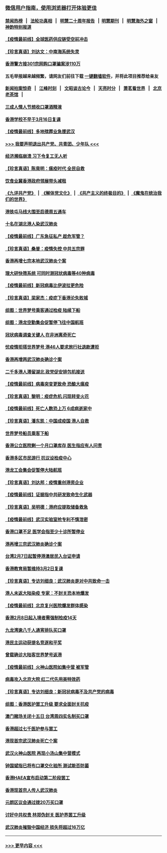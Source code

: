 ### [微信用户指南，使用浏览器打开体验更佳](https://github.com/gfw-breaker/banned-news1/blob/master/indexes/wechat-guide.md?t=0)
#### [禁闻热榜](热点新闻.md?t=0)  &nbsp;&nbsp;|&nbsp;&nbsp; [法轮功真相](https://github.com/gfw-breaker/truth/blob/master/README.md?t=0) &nbsp;&nbsp;|&nbsp;&nbsp; [明慧二十周年报告](https://github.com/gfw-breaker/mh-reports/blob/master/README.md?t=0) &nbsp;&nbsp;|&nbsp;&nbsp;[明慧期刊](https://github.com/gfw-breaker/mh-qikan) &nbsp;&nbsp;|&nbsp;&nbsp; [明慧海外之窗](https://github.com/gfw-breaker/mh-news/blob/master/README.md?t=0) &nbsp;&nbsp;|&nbsp;&nbsp; [神韵特别报道](https://github.com/gfw-breaker/mh-news/blob/master/shenyun.md?t=0)
#### [【疫情最前线】全球医药供应链受空前冲击](../pages/nsc415/n11869614.md?t=02151212) 
#### [【珍言真语】刘达文：中南海系统失灵](../pages/nsc415/n11869465.md?t=02151212) 
#### [香港警方接301宗网购口罩骗案涉110万](../pages/nsc415/n11867572.md?t=02151212) 
#### 五毛举报越来越频繁，请网友们前往下载 [一键翻墙软件](https://github.com/gfw-breaker/ssr-accounts)，并将此项目推荐给亲友
#### [新闻拍案惊奇](https://github.com/gfw-breaker/banned-news1/blob/master/pages/link4.md) &nbsp;&nbsp;|&nbsp;&nbsp; [江峰时刻](https://github.com/gfw-breaker/banned-news1/blob/master/pages/link4.md) &nbsp;&nbsp;|&nbsp;&nbsp; [文昭谈古论今](https://github.com/gfw-breaker/banned-news1/blob/master/pages/link4.md) &nbsp;&nbsp;|&nbsp;&nbsp; [天亮时分](https://github.com/gfw-breaker/banned-news1/blob/master/pages/link4.md) &nbsp;&nbsp;|&nbsp;&nbsp; [萧茗看世界](https://github.com/gfw-breaker/banned-news1/blob/master/pages/link4.md) &nbsp;&nbsp;|&nbsp;&nbsp; [北京老茶馆](https://github.com/gfw-breaker/banned-news1/blob/master/pages/link4.md) &nbsp;&nbsp;|&nbsp;&nbsp; 
#### [三成人情人节想收口罩酒精液](../pages/nsc415/n11867523.md?t=02151212) 
#### [香港学校不早于3月16日复课](../pages/nsc415/n11867498.md?t=02151212) 
#### [【疫情最前线】多地殡葬业急援武汉](../pages/nsc415/n11866914.md?t=02151212) 
#### [>>> 我要声明退出共产党、共青团、少年队 <<<](https://github.com/begood0513/goodnews/blob/master/quit/letter.md) 
#### [经济濒临崩溃 习下令复工无人听](../pages/nsc415/n11867269.md?t=02151212) 
#### [【珍言真语】陈竟明：瘟疫时代 全民自救](../pages/nsc415/n11866765.md?t=02151212) 
#### [饮食业冀香港政府领展带头减租](../pages/nsc415/n11864876.md?t=02151212) 
#### [《九评共产党》](https://github.com/begood0513/9ping.md/blob/master/README.md) &nbsp;|&nbsp; [《解体党文化》](../../../../jtdwh.md/blob/master/README.md)  &nbsp;|&nbsp; [《共产主义的终极目的》](../../../../gczydzjmd.md/blob/master/README.md) &nbsp;|&nbsp; [《魔鬼在统治我们的世界》](../../../../mgztzwmdsj.md/blob/master/README.md) 
#### [港铁屯马线大围至启德周五通车](../pages/nsc415/n11864842.md?t=02151212) 
#### [十名在湖北港人染武汉肺炎](../pages/nsc415/n11864807.md?t=02151212) 
#### [【疫情最前线】广东急征私产 趁危军管？](../pages/nsc415/n11864205.md?t=02151212) 
#### [【珍言真语】桑普：疫情失控 中共五宗罪](../pages/nsc415/n11864157.md?t=02151212) 
#### [香港再增七宗本地武汉肺炎个案](../pages/nsc415/n11862405.md?t=02151212) 
#### [理大研快筛系统 可同时测冠状病毒等40种病毒](../pages/nsc415/n11862376.md?t=02151212) 
#### [【疫情最前线】新冠病毒比伊波拉更危险](../pages/nsc415/n11862199.md?t=02151212) 
#### [【珍言真语】梁家杰：疫症下香港沦失败城](../pages/nsc415/n11861588.md?t=02151212) 
#### [组图：世界梦号乘客通过检疫 陆续下船](../pages/nsc415/n11858302.md?t=02151212) 
#### [组图：港龙空勤集会促暂停飞往中国航班](../pages/nsc415/n11858190.md?t=02151212) 
#### [冠状病毒调查关键人 在非洲离奇死亡](../pages/nsc415/n11859798.md?t=02151212) 
#### [忧疫情拒搭世界梦号 港46人要求旅行社退款遭拒](../pages/nsc415/n11859849.md?t=02151212) 
#### [香港再增两武汉肺炎确诊个案](../pages/nsc415/n11859833.md?t=02151212) 
#### [二千多港人滞留湖北 政党促安排包机接送](../pages/nsc415/n11859831.md?t=02151212) 
#### [【疫情最前线】病毒突变更致命 恐酿大瘟疫](../pages/nsc415/n11859604.md?t=02151212) 
#### [【珍言真语】黎明：疫症危机 闪现转变火花](../pages/nsc415/n11859199.md?t=02151212) 
#### [【疫情最前线】死亡人数恐上万 6成病逝家中](../pages/nsc415/n11856687.md?t=02151212) 
#### [【珍言真语】潘东凯：中国成疫国 港人自救](../pages/nsc415/n11856962.md?t=02151212) 
#### [世界梦号船员乘客下船](../pages/nsc415/n11856883.md?t=02151212) 
#### [香港公立医院剩一个月口罩库存 医生指应有人问责](../pages/nsc415/n11856875.md?t=02151212) 
#### [香港多区市民游行 抗议设检疫中心](../pages/nsc415/n11856866.md?t=02151212) 
#### [港龙工会集会促暂停大陆航班](../pages/nsc415/n11856840.md?t=02151212) 
#### [【珍言真语】刘达邦：疫情重创港资企业](../pages/nsc415/n11854274.md?t=02151212) 
#### [【疫情最前线】证据指中共研发致命生化武器](../pages/nsc415/n11853087.md?t=02151212) 
#### [【珍言真语】吴明德：港府应提取储备救急](../pages/nsc415/n11852734.md?t=02151212) 
#### [【疫情最前线】武汉实验室抢专利不慎泄密](../pages/nsc415/n11850310.md?t=02151212) 
#### [香港口罩不足 医学会指至少十诊所暂停业](../pages/nsc415/n11850301.md?t=02151212) 
#### [港再增三宗武汉肺炎确诊个案](../pages/nsc415/n11850328.md?t=02151212) 
#### [台湾2月7日起暂停港澳居民入台证申请](../pages/nsc415/n11850304.md?t=02151212) 
#### [香港教育局暂维持3月2日复课](../pages/nsc415/n11850260.md?t=02151212) 
#### [【珍言真语】专访刘细良：武汉肺炎是对中共致命一击](../pages/nsc415/n11849934.md?t=02151212) 
#### [港人未返大陆染疫 专家：不封关恐本地爆发](../pages/nsc415/n11848021.md?t=02151212) 
#### [【疫情最前线】北京复兴医院爆发群体感染](../pages/nsc415/n11847626.md?t=02151212) 
#### [香港2月8日起入境者需强制检疫14天](../pages/nsc415/n11847658.md?t=02151212) 
#### [九龙湾逾八千人通宵排队买口罩](../pages/nsc415/n11847647.md?t=02151212) 
#### [港民主运动获提名竞逐和平奖](../pages/nsc415/n11847633.md?t=02151212) 
#### [曾载确诊大陆客世界梦号返港](../pages/nsc415/n11847608.md?t=02151212) 
#### [【疫情最前线】火神山医院如集中营 被军管](../pages/nsc415/n11847524.md?t=02151212) 
#### [病毒攻入北京大院 红二代先用美特效药](../pages/nsc415/n11847427.md?t=02151212) 
#### [【珍言真语】专访刘细良：新冠状病毒不及共产党的病毒](../pages/nsc415/n11847164.md?t=02151212) 
#### [组图：香港医护罢工升级 要求全面封关抗疫](../pages/nsc415/n11844107.md?t=02151212) 
#### [澳门赌场关闭十五日 台湾周四实名制买口罩](../pages/nsc415/n11845083.md?t=02151212) 
#### [香港超过七千医护参与罢工](../pages/nsc415/n11845051.md?t=02151212) 
#### [港现首宗武汉肺炎死亡个案](../pages/nsc415/n11844998.md?t=02151212) 
#### [武汉火神山医院 再现小汤山集中营模式](../pages/nsc415/n11844763.md?t=02151212) 
#### [钟国斌指已将布口罩交化验所 测试能否防菌](../pages/nsc415/n11842783.md?t=02151212) 
#### [香港HAEA宣布启动第二阶段罢工](../pages/nsc415/n11842723.md?t=02151212) 
#### [香港现首宗人传人武汉肺炎](../pages/nsc415/n11842766.md?t=02151212) 
#### [元朗区议会通过拨20万买口罩](../pages/nsc415/n11842754.md?t=02151212) 
#### [讨好中共权贵 林郑伪封关 医护界罢工升级](../pages/nsc415/n11842359.md?t=02151212) 
#### [武汉肺炎摧毁中国经济 损失将超过16万亿](../pages/nsc415/n11839723.md?t=02151212) 

----
#### [ >>> 更早内容 <<< ](../indexes/nsc415-earlier.md)
